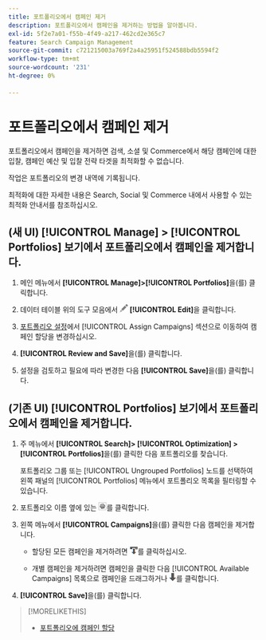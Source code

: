 ```yaml
---
title: 포트폴리오에서 캠페인 제거
description: 포트폴리오에서 캠페인을 제거하는 방법을 알아봅니다.
exl-id: 5f2e7a01-f55b-4f49-a217-462cd2e365c7
feature: Search Campaign Management
source-git-commit: c721215003a769f2a4a25951f524588bdb5594f2
workflow-type: tm+mt
source-wordcount: '231'
ht-degree: 0%

---
```


# 포트폴리오에서 캠페인 제거

포트폴리오에서 캠페인을 제거하면 검색, 소셜 및 Commerce에서 해당 캠페인에 대한 입찰, 캠페인 예산 및 입찰 전략 타겟을 최적화할 수 없습니다.

작업은 포트폴리오의 변경 내역에 기록됩니다.

최적화에 대한 자세한 내용은 Search, Social 및 Commerce 내에서 사용할 수 있는 최적화 안내서를 참조하십시오.

## (새 UI) [!UICONTROL Manage] > [!UICONTROL Portfolios] 보기에서 포트폴리오에서 캠페인을 제거합니다.

1. 메인 메뉴에서 **[!UICONTROL Manage]>[!UICONTROL Portfolios]**&#x200B;을(를) 클릭합니다.

1. 데이터 테이블 위의 도구 모음에서 ![편집](/help/search-social-commerce/assets/edit.png "편집") **[!UICONTROL Edit]**&#x200B;을 클릭합니다.

1. [포트폴리오 설정](/help/search-social-commerce/beta-ui/manage/portfolios/portfolio-settings.md)에서 [!UICONTROL Assign Campaigns] 섹션으로 이동하여 캠페인 할당을 변경하십시오.

1. **[!UICONTROL Review and Save]**&#x200B;을(를) 클릭합니다.

1. 설정을 검토하고 필요에 따라 변경한 다음 **[!UICONTROL Save]**&#x200B;을(를) 클릭합니다.

## (기존 UI) [!UICONTROL Portfolios] 보기에서 포트폴리오에서 캠페인을 제거합니다.

1. 주 메뉴에서 **[!UICONTROL Search]> [!UICONTROL Optimization] >[!UICONTROL Portfolios]**&#x200B;을(를) 클릭한 다음 포트폴리오를 찾습니다.

   포트폴리오 그룹 또는 [!UICONTROL Ungrouped Portfolios] 노드를 선택하여 왼쪽 패널의 [!UICONTROL Portfolios] 메뉴에서 포트폴리오 목록을 필터링할 수 있습니다.

1. 포트폴리오 이름 옆에 있는 ![설정 보기/편집 단추](/help/search-social-commerce/assets/settings.png "설정 보기/편집 단추")를 클릭합니다.

1. 왼쪽 메뉴에서 **[!UICONTROL Campaigns]**&#x200B;을(를) 클릭한 다음 캠페인을 제거합니다.

   * 할당된 모든 캠페인을 제거하려면 ![포트폴리오에서 모든 캠페인 제거](/help/search-social-commerce/assets/arrow-remove-all.png "포트폴리오에서 모든 캠페인 제거")를 클릭하십시오.

   * 개별 캠페인을 제거하려면 캠페인을 클릭한 다음 [!UICONTROL Available Campaigns] 목록으로 캠페인을 드래그하거나 ![포트폴리오에서 캠페인 제거](/help/search-social-commerce/assets/arrow-remove.png "포트폴리오에서 캠페인 제거")를 클릭합니다.

1. **[!UICONTROL Save]**&#x200B;을(를) 클릭합니다.

>[!MORELIKETHIS]
>
>* [포트폴리오에 캠페인 할당](/help/search-social-commerce/campaign-management/campaign-assign-to-portfolio.md)
